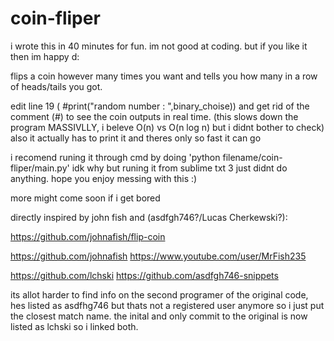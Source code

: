 # coin-fliper


i wrote this in 40 minutes for fun.
im not good at coding.
but if you like it then im happy d:

flips a coin however many times you
want and tells you how many in a row 
of heads/tails you got.

edit line 19 
(	#print("random number : ",binary_choise)) 
and get rid of the comment (#) to see the 
coin outputs in real time. (this slows down the program MASSIVLLY, i beleve O(n) vs O(n log n) but i didnt bother to check)
also it actually has to print it and theres only so fast it can go


i recomend runing it through cmd by doing
'python filename/coin-fliper/main.py'
idk why but runing it from sublime txt 3
just didnt do anything. hope you 
enjoy messing with this :)


more might come soon if i get bored


directly inspired by john fish and (asdfgh746?/Lucas Cherkewski?):

https://github.com/johnafish/flip-coin

https://github.com/johnafish
https://www.youtube.com/user/MrFish235

https://github.com/lchski
https://github.com/asdfgh746-snippets

its allot harder to find info on the second programer
of the original code, hes listed as asdfhg746 but thats
not a registered user anymore so i just put the closest
match name. the inital and only commit to the original
is now listed as lchski so i linked both.
